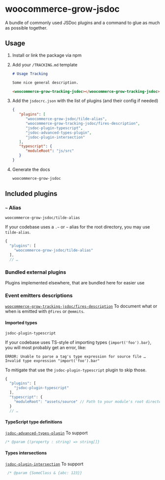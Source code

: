 # woocommerce-grow-jsdoc

A bundle of commonly used JSDoc plugins and a command to glue as much as possible together.

## Usage

1. Install or link the package via npm
2. Add your `/TRACKING.md` template

   ```md
   # Usage Tracking
   
   Some nice general description.
   
   <woocommerce-grow-tracking-jsdoc></woocommerce-grow-tracking-jsdoc>
   ```
3. Add the `jsdocrc.json` with the list of plugins (and their config if needed)
   ```json
   {
      "plugins": [
         "woocommerce-grow-jsdoc/tilde-alias",
         "woocommerce-grow-tracking-jsdoc/fires-description",
         "jsdoc-plugin-typescript",
         "jsdoc-advanced-types-plugin",
         "jsdoc-plugin-intersection"
      ],
      "typescript": {
         "moduleRoot": "js/src"
      }
   }
   ```
4. Generate the docs
   ```sh
   woocommerce-grow-jsdoc
   ```

## Included plugins

### `~` Alias
`woocommerce-grow-jsdoc/tilde-alias`

If your codebase uses a `.~` or `~` alias for the root directory, you may use `tilde-alias`.

```js
{
  "plugins": [
    "woocommerce-grow-jsdoc/tilde-alias"
  ],
  // …
```

### Bundled external plugins
Plugins implemented elsewhere, that are bundled here for easier use


### Event emitters descriptions
[`woocommerce-grow-tracking-jsdoc/fires-description`](https://github.com/woocommerce/grow/tree/add/jsdoc/packages/js/tracking-jsdoc#emitters)
To document what or when is emitted with `@fires` or `@emmits`.
#### Imported types
`jsdoc-plugin-typescript`

If your codebase uses TS-style of importing types `{import('foo').bar}`, you will most probably get an error, like:
```
ERROR: Unable to parse a tag's type expression for source file … Invalid type expression "import('foo').bar"
```

To mitigate that use the `jsdoc-plugin-typescript` plugin to skip those.
```js
{
  "plugins": [
    "jsdoc-plugin-typescript"
  ],
  "typescript": {
    "moduleRoot": "assets/source" // Path to your module's root directory.
  }
  // …
```

####  TypeScript type definitions
[`jsdoc-advanced-types-plugin`](https://github.com/tomalec/jsdoc-advanced-types-plugin#add/return-support)
To support 
```js
/* @param {(property : string) => string[]}
```

#### Types intersections
[`jsdoc-plugin-intersection`](https://www.npmjs.com/package/jsdoc-plugin-intersection)
To support
```js
 /* @param {SomeClass & {abc: 123}}
```